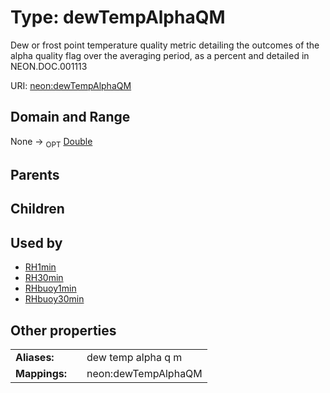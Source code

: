 
# Type: dewTempAlphaQM


Dew or frost point temperature quality metric detailing the outcomes of the alpha quality flag over the averaging period, as a percent and detailed in NEON.DOC.001113

URI: [neon:dewTempAlphaQM](https://data.neonscience.org/dewTempAlphaQM)


## Domain and Range

None ->  <sub>OPT</sub> [Double](types/Double.md)

## Parents


## Children


## Used by

 * [RH1min](RH1min.md)
 * [RH30min](RH30min.md)
 * [RHbuoy1min](RHbuoy1min.md)
 * [RHbuoy30min](RHbuoy30min.md)

## Other properties

|  |  |  |
| --- | --- | --- |
| **Aliases:** | | dew temp alpha q m |
| **Mappings:** | | neon:dewTempAlphaQM |

